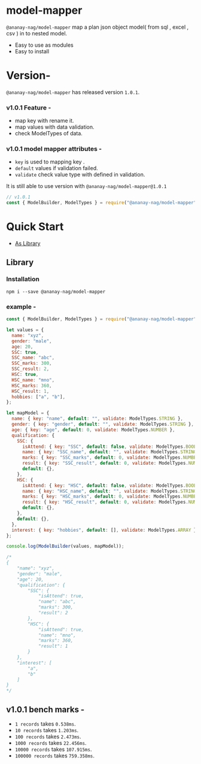 # model-mapper

`@ananay-nag/model-mapper` map a plan json object model( from sql , excel , csv ) in to nested model.

- Easy to use as modules
- Easy to install

# Version-

`@ananay-nag/model-mapper` has released version `1.0.1`.

### v1.0.1 Feature -

- map key with rename it.
- map values with data validation.
- check ModelTypes of data.

### v1.0.1 model mapper attributes -

- `key` is used to mapping key .
- `default` values if validation failed.
- `validate` check value type with defined in validation.

It is still able to use version with `@ananay-nag/model-mapper@1.0.1`

```js
// v1.0.1
const { ModelBuilder, ModelTypes } = require("@ananay-nag/model-mapper");
```

# Quick Start

- [As Library](#library)

## Library

### Installation

```
npm i --save @ananay-nag/model-mapper
```

### example -

```js
const { ModelBuilder, ModelTypes } = require("@ananay-nag/model-mapper");

let values = {
  name: "xyz",
  gender: "male",
  age: 20,
  SSC: true,
  SSC_name: "abc",
  SSC_marks: 300,
  SSC_result: 2,
  HSC: true,
  HSC_name: "mno",
  HSC_marks: 360,
  HSC_result: 1,
  hobbies: ["a", "b"],
};

let mapModel = {
  name: { key: "name", default: "", validate: ModelTypes.STRING },
  gender: { key: "gender", default: "", validate: ModelTypes.STRING },
  age: { key: "age", default: 0, validate: ModelTypes.NUMBER },
  qualification: {
    SSC: {
      isAttend: { key: "SSC", default: false, validate: ModelTypes.BOOLEAN },
      name: { key: "SSC_name", default: "", validate: ModelTypes.STRING },
      marks: { key: "SSC_marks", default: 0, validate: ModelTypes.NUMBER },
      result: { key: "SSC_result", default: 0, validate: ModelTypes.NUMBER },
      default: {},
    },
    HSC: {
      isAttend: { key: "HSC", default: false, validate: ModelTypes.BOOLEAN },
      name: { key: "HSC_name", default: "", validate: ModelTypes.STRING },
      marks: { key: "HSC_marks", default: 0, validate: ModelTypes.NUMBER },
      result: { key: "HSC_result", default: 0, validate: ModelTypes.NUMBER },
      default: {},
    },
    default: {},
  },
  interest: { key: "hobbies", default: [], validate: ModelTypes.ARRAY },
};

console.log(ModelBuilder(values, mapModel));

/*
{
    "name": "xyz",
    "gender": "male",
    "age": 20,
    "qualification": {
        "SSC": {
            "isAttend": true,
            "name": "abc",
            "marks": 300,
            "result": 2
        },
        "HSC": {
            "isAttend": true,
            "name": "mno",
            "marks": 360,
            "result": 1
        }
    },
    "interest": [
        "a",
        "b"
    ]
}
*/
```

## v1.0.1 bench marks -
- `1 records` takes `0.538ms`.
- `10 records` takes `1.203ms`.
- `100 records` takes `2.473ms`.
- `1000 records` takes `22.456ms`.
- `10000 records` takes `107.915ms`.
- `100000 records` takes `759.358ms`.
